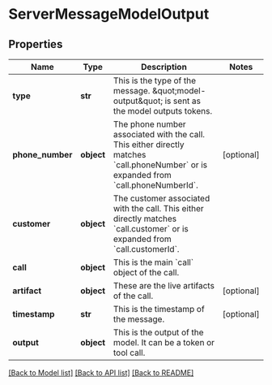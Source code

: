# ServerMessageModelOutput

## Properties
Name | Type | Description | Notes
------------ | ------------- | ------------- | -------------
**type** | **str** | This is the type of the message. \&quot;model-output\&quot; is sent as the model outputs tokens. | 
**phone_number** | **object** | The phone number associated with the call. This either directly matches &#x60;call.phoneNumber&#x60; or is expanded from &#x60;call.phoneNumberId&#x60;. | [optional] 
**customer** | **object** | The customer associated with the call. This either directly matches &#x60;call.customer&#x60; or is expanded from &#x60;call.customerId&#x60;. | 
**call** | **object** | This is the main &#x60;call&#x60; object of the call. | 
**artifact** | **object** | These are the live artifacts of the call. | [optional] 
**timestamp** | **str** | This is the timestamp of the message. | [optional] 
**output** | **object** | This is the output of the model. It can be a token or tool call. | 

[[Back to Model list]](../README.md#documentation-for-models) [[Back to API list]](../README.md#documentation-for-api-endpoints) [[Back to README]](../README.md)

